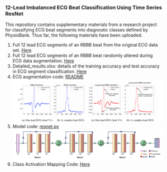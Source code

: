 
### 12-Lead Imbalanced ECG Beat Classification Using Time Series ResNet

This repository contains supplementary materials from a research project for classifying ECG beat segments into diagnostic classes defined by PhysioBank.
Thus far, the following materials have been uploaded.
1. Full 12 lead ECG segments of an RBBB beat from the original ECG data set. [Here](supplemental_plots/Figure2)
2. Full 12 lead ECG segments of an RBBB beat randomly altered during ECG data augmentation. [Here](supplemental_plots/Figure3)
3. Detailed_results.xlsx: details of the training accuracy and test accuracy in ECG segment classification. [Here](result_details.xlsx)
4. ECG augmentation code: [README](augmentation/README.md)
  ![AugTest](imgs/rbbb.png)
5. Model code: [resnet.py](resnet/resnet.py)
  ![ResNetArch](imgs/resnet.png)
6. Class Activation Mapping Code: [Here](class_activation_map/cam.py)
